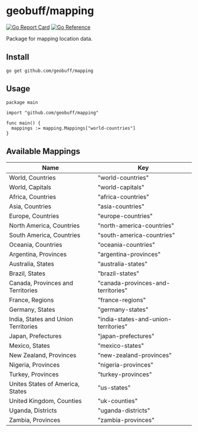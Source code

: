 # geobuff/mapping
[![Go Report Card](https://goreportcard.com/badge/github.com/geobuff/mapping)](https://goreportcard.com/report/github.com/geobuff/mapping)
[![Go Reference](https://pkg.go.dev/badge/github.com/geobuff/mapping.svg)](https://pkg.go.dev/github.com/geobuff/mapping)

Package for mapping location data.

## Install
```
go get github.com/geobuff/mapping
```

## Usage

```
package main

import "github.com/geobuff/mapping"

func main() {
  mappings := mapping.Mappings["world-countries"]
}
```

## Available Mappings

| Name | Key |
| --- | --- |
| World, Countries | "world-countries" |
| World, Capitals | "world-capitals" |
| Africa, Countries | "africa-countries" |
| Asia, Countries | "asia-countries" |
| Europe, Countries | "europe-countries" |
| North America, Countries | "north-america-countries" |
| South America, Countries | "south-america-countries" |
| Oceania, Countries | "oceania-countries" |
| Argentina, Provinces | "argentina-provinces" |
| Australia, States | "australia-states" |
| Brazil, States | "brazil-states" |
| Canada, Provinces and Territories | "canada-provinces-and-territories" |
| France, Regions | "france-regions" |
| Germany, States | "germany-states" |
| India, States and Union Territories | "india-states-and-union-territories" |
| Japan, Prefectures | "japan-prefectures" |
| Mexico, States | "mexico-states" |
| New Zealand, Provinces | "new-zealand-provinces" |
| Nigeria, Provinces | "nigeria-provinces" |
| Turkey, Provinces | "turkey-provinces" |
| Unites States of America, States | "us-states" |
| United Kingdom, Counties | "uk-counties" |
| Uganda, Districts | "uganda-districts" |
| Zambia, Provinces | "zambia-provinces" |
